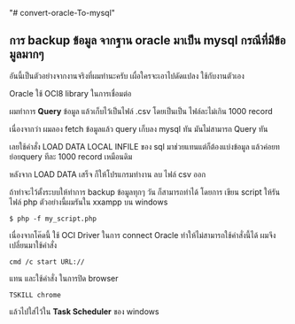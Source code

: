 "# convert-oracle-To-mysql" 
<h2>การ backup ข้อมูล จากฐาน oracle มาเป็น mysql กรณีที่มีข้อมูลมากๆ </h2>
<p>อันนี้เป็นตัวอย่างจากงานจริงที่ผมทำนะครับ เผื่อใครจะเอาไปดัดแปลง ใช้กับงานตัวเอง</p>
<p>Oracle ใช้ OCI8 library  ในการเชื่อมต่อ</p>
<p>ผมทำการ <b>Query</b> ข้อมูล  แล้วเก็บไว้เป็นไฟล์ .csv โดยเป็นเป็น ไฟล์ละไม่เกิน 1000 record </p> 
<p>เนื่องจากว่า ผมลอง fetch ข้อมูลแล้ว query เก็บลง mysql ทัน  มันไม่สามารถ Query ทัน  </>
<p>เลยใช้คำสั่ง  LOAD DATA LOCAL INFILE ของ sql มาช่วยแทนแต่ก็ต้องแบ่งข้อมูล แล้วค่อยทย่อยquery ทีละ 1000 record เหมือนดิม  </p>
<p> หลังจาก LOAD DATA เสร็จ ก็ให้โปรแกรมทำงาน ลบ ไฟล์ csv ออก </p>

<p>ถ้าทำจะไว้ตั้งระบบให้ทำการ backup ข้อมูลทุกๆ วัน ก็สามารถทำได้  โดยการ เขียน script ให้รันไฟล์ php  ตัวอย่างนี้ผมรันใน xxampp บน windows  </p>
<code>$ php -f my_script.php</code>
<p>เนื่องจากโค๊ดนี้ ใช้ OCI Driver ในการ connect Oracle ทำให้ไม่สามารถใช้คำสั่งนี้ได้ ผมจึงเปลี่ยนมาใช้คำสั่ง  </p>
<code>cmd /c start URL:// </code> 
<p>แทน และใช้คำสั่ง ในการปิด browser </p>
<code>TSKILL chrome</code> 

<p> แล้วไปใส่ไว้ใน <b>Task Scheduler</b> ของ windows </p>


